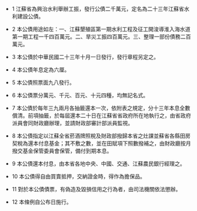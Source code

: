 * 1 江蘇省為興治水利舉辦工振，發行公債二千萬元，定名為二十三年江蘇省水利建設公債。

* 2 本公債用途如左：一、江蘇墾殖區第一期水利工程及征工開浚導淮入海水道第一期工程一千四百萬元。二、旱災工振四百萬元。三、整理一部份債務二百萬元。

* 3 本公債於中華民國二十三年十月一日發行，發行章程另定之。

* 4 本公債年息定為六厘。

* 5 本公債照票面九八發行。

* 6 本公債票分萬元、千元、百元、十元四種，均無記名式。

* 7 本公債於每年三九兩月各抽籤還本一次，依附表之規定，分十三年本息全數償清。前項抽籤，於每屆還本二十日在江蘇省省政府所在地執行之，由省政府派員會同財政廳辦理，並請財政部審計部派員監視。

* 8 本公債指定以江蘇全省菸酒牌照稅及財政部撥歸本省之灶課並蘇省各縣田房契稅為還本付息基金；其不敷之數，並在田賦項下照數撥補之，由財政廳按月撥交基金保管委員會保管，備付到期本息。

* 9 本公債還本付息，由本省各地中央、中國、交通、江蘇農民銀行經理之。

* 10 本公債得自由買賣抵押，交納證金時，得作為擔保品。

* 11 對於本公債債票，有偽造及毀損信用之行為者，由司法機關依法懲辦。

* 12 本條例自公布日施行。

